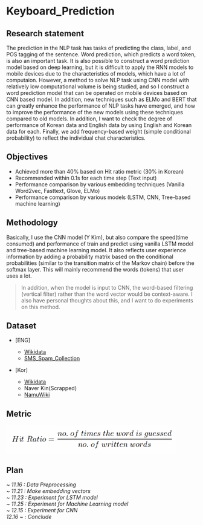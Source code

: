 # Keyboard_Prediction
## Research statement
The prediction in the NLP task has  tasks of predicting the class, label, and POS tagging of the sentence. Word prediction, which predicts a word token, is also an important task. It is also possible to construct a word prediction model based on deep learning, but it is difficult to apply the RNN models to mobile devices due to the characteristics of models, which have a lot of computaion. However, a method to solve NLP task using CNN model with relatively low computational volume is being studied, and so I construct a word prediction model that can be operated on mobile devices based on CNN based model. In addition, new techniques such as ELMo and BERT  that can greatly enhance the performance of NLP tasks have emerged, and how to improve the performance of the new models using these techniques compared to old models. In addition, I want to check the degree of performance of Korean data and English data by using English and Korean data for each. Finally, we add frequency-based weight (simple conditional probability) to reflect the individual chat characteristics.


## Objectives
 - Achieved more than 40% based on Hit ratio metric (30% in Korean)
 - Recommended within 0.1s for each time step (Text input)
 - Performance comparison by various embedding techniques (Vanilla Word2vec, Fasttext, Glove, ELMo)
 - Performance comparison by various models (LSTM, CNN, Tree-based machine learning)

## Methodology
 Basically, I use the CNN model (Y Kim), but also compare the speed(time consumed) and performance of train and predict using vanilla LSTM model and tree-based machine learning model. It also reflects user experience information by adding a probability matrix based on the conditional probabilities (similar to the transition matrix of the Markov chain) before the softmax layer. This will mainly recommend the words (tokens) that user uses a lot.

>  In addition, when the model is input to CNN, the word-based filtering (vertical filter) rather than the word vector would be context-aware. I also have personal thoughts about this, and I want to do experiments on this method.


## Dataset
* [ENG]
   - [Wikidata](https://www.wikidata.org/wiki/Wikidata:Database_download)
   - [SMS_Spam_Collection](http://www.dt.fee.unicamp.br/~tiago/smsspamcollection/)

* [Kor]
   - [Wikidata](https://ko.wikipedia.org/wiki/%EC%9C%84%ED%82%A4%EB%B0%B1%EA%B3%BC:%EB%8D%B0%EC%9D%B4%ED%84%B0%EB%B2%A0%EC%9D%B4%EC%8A%A4_%EB%8B%A4%EC%9A%B4%EB%A1%9C%EB%93%9C)
   - Naver Kin(Scrapped)
   - [NamuWiki](https://namu.wiki/w/%EB%82%98%EB%AC%B4%EC%9C%84%ED%82%A4:%EB%8D%B0%EC%9D%B4%ED%84%B0%EB%B2%A0%EC%9D%B4%EC%8A%A4%20%EB%8D%A4%ED%94%84)

## Metric
![hit_ratio](./img/hit_ratio.jpg)

## Plan  

*~ 11.16 : Data Preprocessing*  
*~ 11.21 : Make embedding vectors*  
*~ 11.23 : Experiment for LSTM model*  
*~ 11.25 : Experiment for Machine Learning model*  
*~ 12.15 : Experiment for CNN*  
*12.16 ~ : Conclude*
